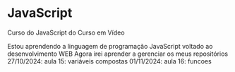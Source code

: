 # JavaScript
Curso do JavaScript do Curso em Vídeo

Estou aprendendo a linguagem de programação JavaScript voltado ao desenvolvimento WEB
Agora irei aprender a gerenciar os meus repositórios
27/10/2024: aula 15: variáveis compostas
01/11/2024: aula 16: funcoes
